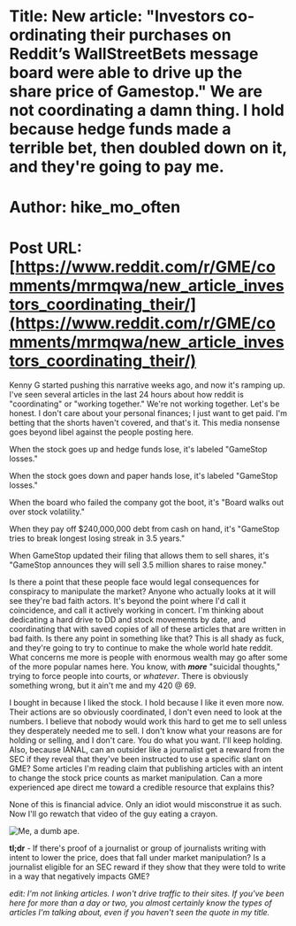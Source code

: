 # Title: New article: "Investors co-ordinating their purchases on Reddit’s WallStreetBets message board were able to drive up the share price of Gamestop." We are not coordinating a damn thing. I hold because hedge funds made a terrible bet, then doubled down on it, and they're going to pay me.
# Author: hike_mo_often
# Post URL: [https://www.reddit.com/r/GME/comments/mrmqwa/new_article_investors_coordinating_their/](https://www.reddit.com/r/GME/comments/mrmqwa/new_article_investors_coordinating_their/)


Kenny G started pushing this narrative weeks ago, and now it's ramping up. I've seen several articles in the last 24 hours about how reddit is "coordinating" or "working together." We're not working together. Let's be honest. I don't care about your personal finances; I just want to get paid. I'm betting that the shorts haven't covered, and that's it. This media nonsense goes beyond libel against the people posting here.

When the stock goes up and hedge funds lose, it's labeled "GameStop losses."

When the stock goes down and paper hands lose, it's labeled "GameStop losses."

When the board who failed the company got the boot, it's "Board walks out over stock volatility."

When they pay off $240,000,000 debt from cash on hand, it's "GameStop tries to break longest losing streak in 3.5 years."

When GameStop updated their filing that allows them to sell shares, it's "GameStop announces they will sell 3.5 million shares to raise money."

Is there a point that these people face would legal consequences for conspiracy to manipulate the market? Anyone who actually looks at it will see they're bad faith actors. It's beyond the point where I'd call it coincidence, and call it actively working in concert. I'm thinking about dedicating a hard drive to DD and stock movements by date, and coordinating that with saved copies of all of these articles that are written in bad faith. Is there any point in something like that? This is all shady as fuck, and they're going to try to continue to make the whole world hate reddit. What concerns me more is people with enormous wealth may go after some of the more popular names here. You know, with ***more*** "suicidal thoughts," trying to force people into courts, or *whatever*. There is obviously something wrong, but it ain't me and my 420 @ 69.

I bought in because I liked the stock. I hold because I like it even more now. Their actions are so obviously coordinated, I don't even need to look at the numbers. I believe that nobody would work this hard to get me to sell unless they desperately needed me to sell. I don't know what your reasons are for holding or selling, and I don't care. You do what you want. I'll keep holding. Also, because IANAL, can an outsider like a journalist get a reward from the SEC if they reveal that they've been instructed to use a specific slant on GME? Some articles I'm reading claim that publishing articles with an intent to change the stock price counts as market manipulation. Can a more experienced ape direct me toward a credible resource that explains this?

None of this is financial advice. Only an idiot would misconstrue it as such. Now I'll go rewatch that video of the guy eating a crayon.

![Me, a dumb ape.](https://preview.redd.it/i952e9jpudt61.jpg?width=666&format=pjpg&auto=webp&s=4bcf95d33d39a45e4785d3fb00b4e4e5fd1f7f03)

**tl;dr** \- If there's proof of a journalist or group of journalists writing with intent to lower the price, does that fall under market manipulation? Is a journalist eligible for an SEC reward if they show that they were told to write in a way that negatively impacts GME?

*edit: I'm not linking articles. I won't drive traffic to their sites. If you've been here for more than a day or two, you almost certainly know the types of articles I'm talking about, even if you haven't seen the quote in my title.*